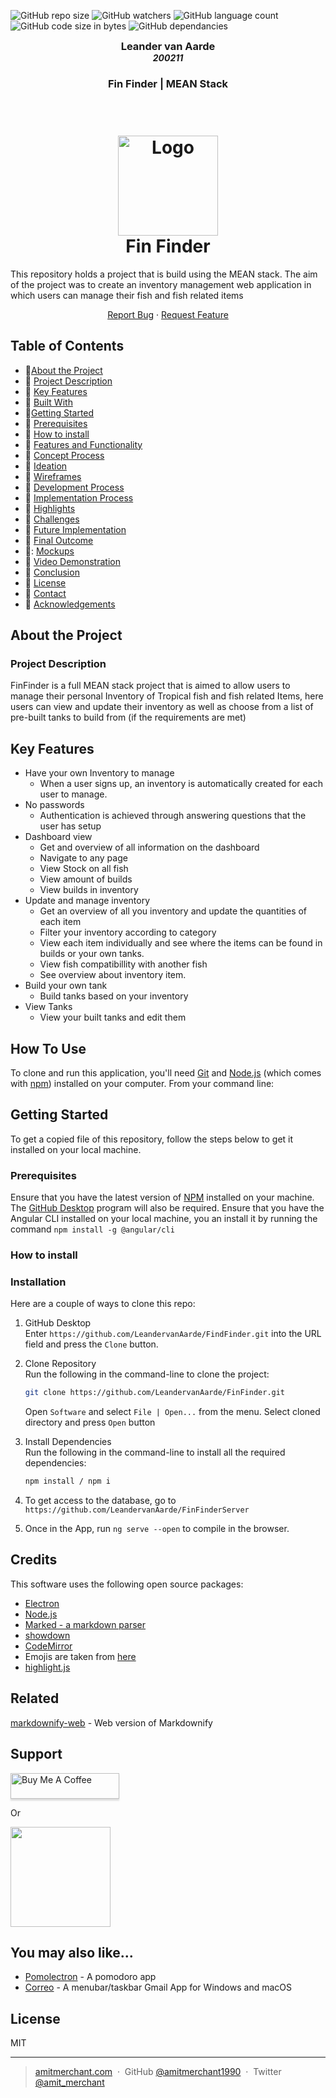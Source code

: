![GitHub repo size](https://img.shields.io/github/repo-size/LeandervanAarde/FindFinder)
![GitHub watchers](https://img.shields.io/github/watchers/LeandervanAarde/FinFinder)
![GitHub language count](https://img.shields.io/github/languages/count/LeandervanAarde/FinFinder)
![GitHub code size in bytes](https://img.shields.io/github/languages/code-size/LeandervanAarde/FinFinder)
![GitHub dependancies](https://img.shields.io/depfu/dependencies/github/LeandervanAarde/FinFinder)
<h3 align="center" style="padding:0;margin:0;">Leander van Aarde</h3>
<h5 align="center" style="padding:0;margin:0;">200211</h5>
<h3 align="center">Fin Finder | MEAN Stack</h3>
<h1 align="center">
  <br>
  <a href="http://www.amitmerchant.com/electron-markdownify">  <img src="https://drive.google.com/uc?export=view&id=1QKoFlOOrMXCMDR3Mb9-ysmpokt7q64Tq" alt="Logo" width="160"></a>
  <br>
  Fin Finder
</h1>
  <p> This repository holds a project that is build using the MEAN stack. The aim of the project was to create an inventory management web application in which users can manage their fish and fish related items </p>
<p align="center">

</p>

<p align="center">
    <a href="https://github.com/LeandervanAarde/fikaclothing/issues">Report Bug</a>
    ·
    <a href="https://github.com/LeandervanAarde/fikaclothing/issues">Request Feature</a>
</p>

<!-- insert logo here -->

## Table of Contents

* :tropical_fish:[About the Project](#about-the-project)
* :tropical_fish: [Project Description](#project-description)
*  :tropical_fish: [Key Features](#key-features)
* :tropical_fish: [Built With](#built-with)
* :tropical_fish:[Getting Started](#getting-started)
* :tropical_fish: [Prerequisites](#prerequisites)
* :tropical_fish: [How to install](#how-to-install)
* :tropical_fish: [Features and Functionality](#features-and-functionality)
* :tropical_fish: [Concept Process](#concept-process)
* :tropical_fish: [Ideation](#ideation)
* :tropical_fish: [Wireframes](#wireframes)
* :tropical_fish: [Development Process](#development-process)
* :tropical_fish: [Implementation Process](#implementation-process)
* :tropical_fish: [Highlights](#highlights)
* :tropical_fish: [Challenges](#challenges)
* :tropical_fish: [Future Implementation](#peer-reviews)
* :tropical_fish: [Final Outcome](#final-outcome)
* :tropical_fish:: [Mockups](#mockups)
* :tropical_fish: [Video Demonstration](#video-demonstration)
* :tropical_fish: [Conclusion](#conclusion)
* :tropical_fish: [License](#license)
* :tropical_fish: [Contact](#contact)
* :tropical_fish: [Acknowledgements](#acknowledgements)

## About the Project
<!-- header image of project -->

<!-- https://drive.google.com/file/d/1oXXHJ75UTolK1Fx_yzHC1fjD-p1j339l/view?usp=sharing -->


### Project Description

FinFinder is a full MEAN stack project that is aimed to allow users to manage their personal Inventory of Tropical fish and fish related Items, here users can view and update their inventory as well as choose from a list of pre-built tanks to build from (if the requirements are met) 

## Key Features

* Have your own Inventory to manage
  - When a user signs up, an inventory is automatically created for each user to manage.
* No passwords
  - Authentication is achieved through answering questions that the user has setup
 * Dashboard view
	 * Get and overview of all information on the dashboard
	 * Navigate to any page
	 * View Stock on all fish 
	 * View amount of builds 
	 * View builds in inventory
* Update and manage inventory
	* Get an overview of all you inventory and update the quantities of each item
	* Filter your inventory according to category
	* View each item individually and see where the items can be found in builds or your own tanks.
	* View fish compatibillity with another fish
	* See overview about inventory item.
* Build your own tank 
	* Build tanks based on your inventory 
* View Tanks 
	* View your built tanks and edit them


## How To Use

To clone and run this application, you'll need [Git](https://git-scm.com) and [Node.js](https://nodejs.org/en/download/) (which comes with [npm](http://npmjs.com)) installed on your computer. From your command line:

## Getting Started

To get a copied file of this repository, follow the steps below to get it installed on your local machine. 

### Prerequisites

Ensure that you have the latest version of [NPM](https://www.npmjs.com/) installed on your machine. The [GitHub Desktop](https://desktop.github.com/) program will also be required.
Ensure that you have the Angular CLI installed on your local machine, you an install it by running the command  `npm install -g @angular/cli`


### How to install

### Installation
Here are a couple of ways to clone this repo:

1. GitHub Desktop </br>
Enter `https://github.com/LeandervanAarde/FindFinder.git` into the URL field and press the `Clone` button.

2. Clone Repository </br>
Run the following in the command-line to clone the project:
   ```sh
   git clone https://github.com/LeandervanAarde/FinFinder.git
   ```
    Open `Software` and select `File | Open...` from the menu. Select cloned directory and press `Open` button

3. Install Dependencies </br>
Run the following in the command-line to install all the required dependencies:
   ```sh
   npm install / npm i
   ```

4. To get access to the database, go to ```https://github.com/LeandervanAarde/FinFinderServer ```
5. Once in the App, run  ```ng serve --open``` to compile in the browser.



## Credits

This software uses the following open source packages:

- [Electron](http://electron.atom.io/)
- [Node.js](https://nodejs.org/)
- [Marked - a markdown parser](https://github.com/chjj/marked)
- [showdown](http://showdownjs.github.io/showdown/)
- [CodeMirror](http://codemirror.net/)
- Emojis are taken from [here](https://github.com/arvida/emoji-cheat-sheet.com)
- [highlight.js](https://highlightjs.org/)

## Related

[markdownify-web](https://github.com/amitmerchant1990/markdownify-web) - Web version of Markdownify

## Support

<a href="https://www.buymeacoffee.com/5Zn8Xh3l9" target="_blank"><img src="https://www.buymeacoffee.com/assets/img/custom_images/purple_img.png" alt="Buy Me A Coffee" style="height: 41px !important;width: 174px !important;box-shadow: 0px 3px 2px 0px rgba(190, 190, 190, 0.5) !important;-webkit-box-shadow: 0px 3px 2px 0px rgba(190, 190, 190, 0.5) !important;" ></a>

<p>Or</p> 

<a href="https://www.patreon.com/amitmerchant">
	<img src="https://c5.patreon.com/external/logo/become_a_patron_button@2x.png" width="160">
</a>

## You may also like...

- [Pomolectron](https://github.com/amitmerchant1990/pomolectron) - A pomodoro app
- [Correo](https://github.com/amitmerchant1990/correo) - A menubar/taskbar Gmail App for Windows and macOS

## License

MIT

---

> [amitmerchant.com](https://www.amitmerchant.com) &nbsp;&middot;&nbsp;
> GitHub [@amitmerchant1990](https://github.com/amitmerchant1990) &nbsp;&middot;&nbsp;
> Twitter [@amit_merchant](https://twitter.com/amit_merchant)

